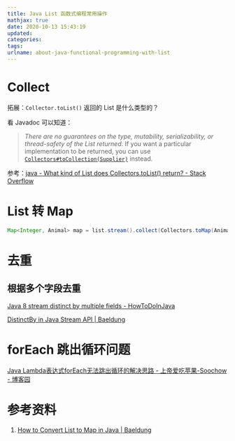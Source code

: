 ```yaml
---
title: Java List 函数式编程常用操作
mathjax: true
date: 2020-10-13 15:43:19
updated:
categories:
tags:
urlname: about-java-functional-programming-with-list
---
```




<!-- more -->



# Collect

拓展：`Collector.toList()` 返回的 List 是什么类型的？

看 Javadoc 可以知道：

> *There are no guarantees on the type, mutability, serializability, or thread-safety of the List returned*. If you want a particular implementation to be returned, you can use [`Collectors#toCollection(Supplier)`](https://docs.oracle.com/en/java/javase/14/docs/api/java.base/java/util/stream/Collectors.html#toCollection(java.util.function.Supplier)) instead.



参考：[java - What kind of List does Collectors.toList() return? - Stack Overflow](https://stackoverflow.com/questions/21912314/what-kind-of-liste-does-collectors-tolist-return)



# List 转 Map

```java
Map<Integer, Animal> map = list.stream().collect(Collectors.toMap(Animal::getId, animal -> animal));
```



# 去重

## 根据多个字段去重

[Java 8 stream distinct by multiple fields - HowToDoInJava](https://howtodoinjava.com/java8/stream-distinct-by-multiple-fields/)

[DistinctBy in Java Stream API | Baeldung](https://www.baeldung.com/java-streams-distinct-by)



# forEach 跳出循环问题

[Java Lambda表达式forEach无法跳出循环的解决思路 - 上帝爱吃苹果-Soochow - 博客园](https://www.cnblogs.com/keeya/p/11306254.html)





# 参考资料

1. [How to Convert List to Map in Java | Baeldung](https://www.baeldung.com/java-list-to-map)